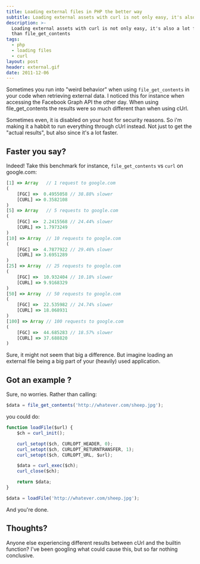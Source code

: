 ```yaml
---
title: Loading external files in PHP the better way
subtitle: Loading external assets with curl is not only easy, it's also a lot faster than file_get_contents
description: >-
  Loading external assets with curl is not only easy, it's also a lot faster
  than file_get_contents
tags:
  - php
  - loading files
  - curl
layout: post
header: external.gif
date: 2011-12-06
---
```


Sometimes you run into "weird behavior" when using `file_get_contents` in your code when retrieving external data. I noticed this for instance when accessing the Facebook Graph API the other day. When using file_get_contents the results were so much different than when using cUrl.

Sometimes even, it is disabled on your host for security reasons. So i'm making it a habbit to run everything through cUrl instead. Not just to get the "actual results", but also since it's a lot faster.

## Faster you say?

Indeed! Take this benchmark for instance, `file_get_contents` vs `curl` on google.com:

``` javascript
[1] => Array   // 1 request to google.com
(
    [FGC] =>  0.4955058 // 38.88% slower
    [CURL] => 0.3582108
)
[5] => Array   // 5 requests to google.com
(
    [FGC] =>  2.2415568 // 24.44% slower
    [CURL] => 1.7973249
)
[10] => Array  // 10 requests to google.com
(
    [FGC] =>  4.7877922 // 29.46% slower
    [CURL] => 3.6951289
)
[25] => Array  // 25 requests to google.com
(
    [FGC] =>  10.932404 // 10.18% slower
    [CURL] => 9.9168329
)
[50] => Array  // 50 requests to google.com
(
    [FGC] =>  22.535982 // 24.74% slower
    [CURL] => 18.068931
)
[100] => Array // 100 requests to google.com
(
    [FGC] =>  44.685283 // 18.57% slower
    [CURL] => 37.688820
)
```

Sure, it might not seem that big a difference. But imagine loading an external file being a big part of your (heavily) used application.

## Got an example ?

Sure, no worries. Rather than calling:

``` javascript
$data = file_get_contents('http://whatever.com/sheep.jpg');
```

you could do:

``` javascript
function loadFile($url) {
    $ch = curl_init();

    curl_setopt($ch, CURLOPT_HEADER, 0);
    curl_setopt($ch, CURLOPT_RETURNTRANSFER, 1);
    curl_setopt($ch, CURLOPT_URL, $url);

    $data = curl_exec($ch);
    curl_close($ch);

    return $data;
}

$data = loadFile('http://whatever.com/sheep.jpg');
```

And you're done.

## Thoughts?

Anyone else experiencing different results between cUrl and the builtin function? I've been googling what could cause this, but so far nothing conclusive.